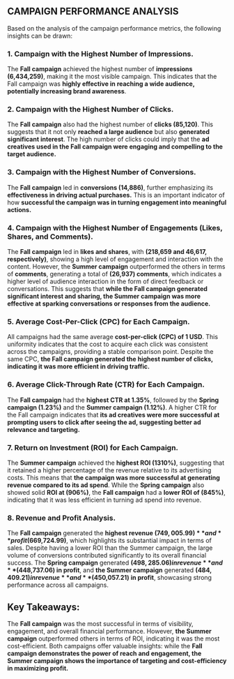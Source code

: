 ## CAMPAIGN PERFORMANCE ANALYSIS 
Based on the analysis of the campaign performance metrics, the following insights can be drawn:

### 1. Campaign with the Highest Number of Impressions.
The **Fall campaign** achieved the highest number of **impressions (6,434,259)**, making it the most visible campaign. This indicates that the Fall campaign was **highly effective in reaching a wide audience, potentially increasing brand awareness**.

### 2. Campaign with the Highest Number of Clicks.
The **Fall campaign** also had the highest number of **clicks (85,120)**. This suggests that it not only **reached a large audience** but also **generated significant interest**. The high number of clicks could imply that the **ad creatives used in the Fall campaign were engaging and compelling to the target audience.**

### 3. Campaign with the Highest Number of Conversions.
The **Fall campaign** led in **conversions (14,886)**, further emphasizing its **effectiveness in driving actual purchases.** This is an important indicator of how **successful the campaign was in turning engagement into meaningful actions.**

### 4. Campaign with the Highest Number of Engagements (Likes, Shares, and Comments).
The **Fall campaign** led in **likes and shares**, with **(218,659 and 46,617, respectively)**, showing a high level of engagement and interaction with the content. However, the **Summer campaign** outperformed the others in terms of **comments**, generating a total of **(26,937) comments**, which indicates a higher level of audience interaction in the form of direct feedback or conversations. This suggests that **while the Fall campaign generated significant interest and sharing, the Summer campaign was more effective at sparking conversations or responses from the audience.**

### 5. Average Cost-Per-Click (CPC) for Each Campaign.
All campaigns had the same average **cost-per-click (CPC) of 1 USD**. This uniformity indicates that the cost to acquire each click was consistent across the campaigns, providing a stable comparison point. Despite the same CPC, **the Fall campaign generated the highest number of clicks, indicating it was more efficient in driving traffic.**

### 6. Average Click-Through Rate (CTR) for Each Campaign.
The **Fall campaign** had the **highest CTR at 1.35%**, followed by the **Spring campaign (1.23%)** and the **Summer campaign (1.12%)**. A higher CTR for the Fall campaign indicates that **its ad creatives were more successful at prompting users to click after seeing the ad, suggesting better ad relevance and targeting.**

### 7. Return on Investment (ROI) for Each Campaign.
The **Summer campaign** achieved the **highest ROI (1310%)**, suggesting that it retained a higher percentage of the revenue relative to its advertising costs. This means that **the campaign was more successful at generating revenue compared to its ad spend**. While the **Spring campaign** also showed solid **ROI at (906%)**, the **Fall campaign** had a **lower ROI of (845%)**, indicating that it was less efficient in turning ad spend into revenue. 

### 8. Revenue and Profit Analysis.
The **Fall campaign** generated the **highest revenue ($749,005.99)** and **profit ($669,724.99)**, which highlights its substantial impact in terms of sales. Despite having a lower ROI than the Summer campaign, the large volume of conversions contributed significantly to its overall financial success. The **Spring campaign** generated **($498,285.06) in revenue** and **($448,737.06) in profit**, and **the Summer campaign** generated **($484,409.21) in revenue** and **($450,057.21) in profit**, showcasing strong performance across all campaigns.

## Key Takeaways:
The **Fall campaign** was the most successful in terms of visibility, engagement, and overall financial performance. However, **the Summer campaign** outperformed others in terms of ROI, indicating it was the most cost-efficient. Both campaigns offer valuable insights: while the **Fall campaign demonstrates the power of reach and engagement, the Summer campaign shows the importance of targeting and cost-efficiency in maximizing profit.**

